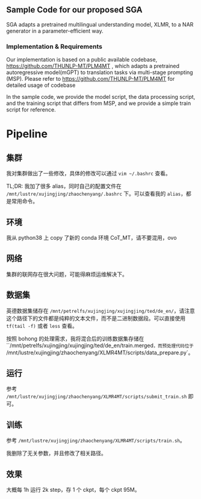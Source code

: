 ## Sample Code for our proposed SGA
SGA adapts a pretrained multilingual understanding model, XLMR, to a NAR generator in a parameter-efficient way.

### Implementation & Requirements
Our implementation is based on a public available codebase, https://github.com/THUNLP-MT/PLM4MT , which adapts a pretrained autoregressive model(mGPT) to translation tasks via multi-stage prompting (MSP). Please refer to https://github.com/THUNLP-MT/PLM4MT for detailed usage of codebase

In the sample code, we provide the model script, the data processing script, and the training script that differs from MSP, and we provide a simple train script for reference.

# Pipeline

## 集群

我对集群做出了一些修改，具体的修改可以通过 `vim ~/.bashrc` 查看。

TL;DR: 我加了很多 alias，同时自己的配置文件在 `/mnt/lustre/xujingjing/zhaochenyang/.bashrc` 下。可以查看我的 `alias`，都是常用命令。

## 环境

我从 python38 上 copy 了新的 conda 环境 CoT_MT，请不要混用，ovo

## 网络

集群的联网存在很大问题，可能得麻烦运维解决下。

## 数据集

英德数据集储存在 `/mnt/petrelfs/xujingjing/xujingjing/ted/de_en/`，请注意这个路径下的文件都是纯粹的文本文件，而不是二进制数据段。可以直接使用 `tf(tail -f)` 或者 `less` 查看。

按照 bohong 的处理需求，我将混合后的训练数据集存储在 ``/mnt/petrelfs/xujingjing/xujingjing/ted/de_en/train.merged`，而预处理代码位于 `/mnt/lustre/xujingjing/zhaochenyang/XLMR4MT/scripts/data_prepare.py`。

## 运行

参考 `/mnt/lustre/xujingjing/zhaochenyang/XLMR4MT/scripts/submit_train.sh` 即可。

## 训练

参考 `/mnt/lustre/xujingjing/zhaochenyang/XLMR4MT/scripts/train.sh`。

我删除了无关参数，并且修改了相关路径。

## 效果

大概每 1h 运行 2k step，存 1 个 ckpt，每个 ckpt 95M。 
